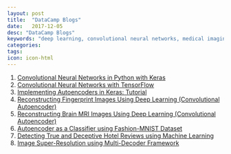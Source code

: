 ```yaml
---
layout: post
title:  "DataCamp Blogs"
date:   2017-12-05
desc: "DataCamp Blogs"
keywords: "deep learning, convolutional neural networks, medical imaging, autoencoders"
categories:
tags: 
icon: icon-html
---
```


<ol>
<li> <a href="https://www.datacamp.com/community/tutorials/convolutional-neural-networks-python" target="_blank">Convolutional Neural Networks in Python with Keras</a> </li>

<li><a href="https://www.datacamp.com/community/tutorials/cnn-tensorflow-python/" target="_blank">Convolutional Neural Networks with TensorFlow</a></li>

<li><a href="https://www.datacamp.com/community/tutorials/autoencoder-keras-tutorial" target="_blank">Implementing Autoencoders in Keras: Tutorial</a></li>


<li><a href="https://www.datacamp.com/community/tutorials/fingerprint-deep-learning" target="_blank">Reconstructing Fingerprint Images Using Deep Learning (Convolutional Autoencoder)</a></li>


<li><a href="https://www.datacamp.com/community/tutorials/reconstructing-brain-images-deep-learning" target="_blank">Reconstructing Brain MRI Images Using Deep Learning (Convolutional Autoencoder)</a></li>


<li><a href="https://www.datacamp.com/community/tutorials/autoencoder-classifier-python" target="_blank">Autoencoder as a Classifier using Fashion-MNIST Dataset</a></li>


<li><a href="https://www.datacamp.com/community/tutorials/machine-learning-hotel-reviews" target="_blank">Detecting True and Deceptive Hotel Reviews using Machine Learning</a></li>



<li><a href="https://www.datacamp.com/community/tutorials/learning-decode-reconstruction-3t-mr" target="_blank">Image Super-Resolution using Multi-Decoder Framework</a></li>


</ol>
